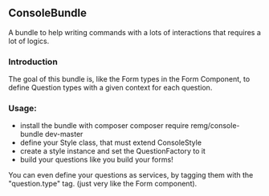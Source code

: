 ConsoleBundle
-------------

A bundle to help writing commands with a lots of interactions that requires a lot of logics.

### Introduction
The goal of this bundle is, like the Form types in the Form Component, to define Question types with a given context for each question.

### Usage:

* install the bundle with composer 
 composer require remg/console-bundle dev-master
* define your Style class, that must extend ConsoleStyle
* create a style instance and set the QuestionFactory to it
* build your questions like you build your forms!

You can even define your questions as services, by tagging them with the "question.type" tag. (just very like the Form component).
